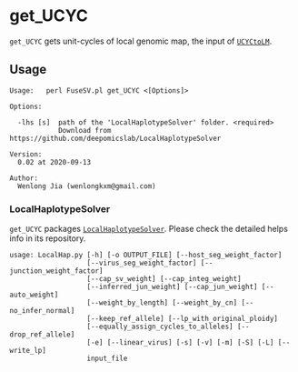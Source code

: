 # get_UCYC
`get_UCYC` gets unit-cycles of local genomic map, the input of [`UCYCtoLM`](./UCYCtoLM.md).

## Usage

```
Usage:   perl FuseSV.pl get_UCYC <[Options]>

Options:

  -lhs [s]  path of the 'LocalHaplotypeSolver' folder. <required>
            Download from https://github.com/deepomicslab/LocalHaplotypeSolver

Version:
  0.02 at 2020-09-13

Author:
  Wenlong Jia (wenlongkxm@gmail.com)
```

### LocalHaplotypeSolver

`get_UCYC` packages [`LocalHaplotypeSolver`](https://github.com/deepomicslab/LocalHaplotypeSolver).
Please check the detailed helps info in its repository.

```
usage: LocalHap.py [-h] [-o OUTPUT_FILE] [--host_seg_weight_factor]
                   [--virus_seg_weight_factor] [--junction_weight_factor]
                   [--cap_sv_weight] [--cap_integ_weight]
                   [--inferred_jun_weight] [--cap_jun_weight] [--auto_weight]
                   [--weight_by_length] [--weight_by_cn] [--no_infer_normal]
                   [--keep_ref_allele] [--lp_with_original_ploidy]
                   [--equally_assign_cycles_to_alleles] [--drop_ref_allele]
                   [-e] [--linear_virus] [-s] [-v] [-m] [-S] [-L] [--write_lp]
                   input_file
```
